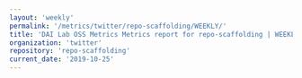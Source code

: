 ```yaml
---
layout: 'weekly'
permalink: '/metrics/twitter/repo-scaffolding/WEEKLY/'
title: 'DAI Lab OSS Metrics Metrics report for repo-scaffolding | WEEKLY-REPORT-2019-10-25'
organization: 'twitter'
repository: 'repo-scaffolding'
current_date: '2019-10-25'
---
```

